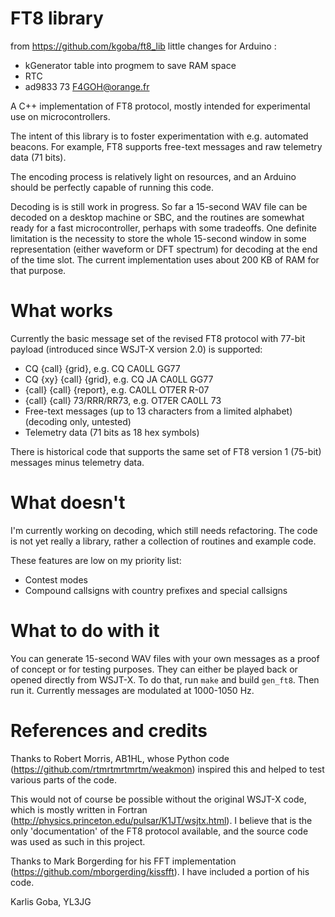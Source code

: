 # FT8 library 

 from https://github.com/kgoba/ft8_lib
  little changes for Arduino :
  - kGenerator table into progmem to save RAM space
  - RTC
  - ad9833
  73 F4GOH@orange.fr 

A C++ implementation of FT8 protocol, mostly intended for experimental use on microcontrollers.

The intent of this library is to foster experimentation with e.g. automated beacons. For example, FT8 supports free-text messages and raw telemetry data (71 bits).

The encoding process is relatively light on resources, and an Arduino should be perfectly capable of running this code.

Decoding is is still work in progress. So far a 15-second WAV file can be decoded on a desktop machine or SBC, and the routines are somewhat ready for a fast microcontroller, perhaps with some tradeoffs. One definite limitation is the necessity to store the whole 15-second window in some representation (either waveform or DFT spectrum) for decoding at the end of the time slot. The current implementation uses about 200 KB of RAM for that purpose. 

# What works

Currently the basic message set of the revised FT8 protocol with 77-bit payload (introduced since WSJT-X version 2.0) is supported:
* CQ {call} {grid}, e.g. CQ CA0LL GG77
* CQ {xy} {call} {grid}, e.g. CQ JA CA0LL GG77
* {call} {call} {report}, e.g. CA0LL OT7ER R-07
* {call} {call} 73/RRR/RR73, e.g. OT7ER CA0LL 73
* Free-text messages (up to 13 characters from a limited alphabet) (decoding only, untested)
* Telemetry data (71 bits as 18 hex symbols)

There is historical code that supports the same set of FT8 version 1 (75-bit) messages minus telemetry data.

# What doesn't

I'm currently working on decoding, which still needs refactoring. The code is not yet really a library, rather a collection of routines and example code.

These features are low on my priority list:
* Contest modes
* Compound callsigns with country prefixes and special callsigns

# What to do with it

You can generate 15-second WAV files with your own messages as a proof of concept or for testing purposes. They can either be played back or opened directly from WSJT-X. To do that, run ```make``` and build ```gen_ft8```. Then run it. Currently messages are modulated at 1000-1050 Hz.

# References and credits

Thanks to Robert Morris, AB1HL, whose Python code (https://github.com/rtmrtmrtmrtm/weakmon) inspired this and helped to test various parts of the code.

This would not of course be possible without the original WSJT-X code, which is mostly written in Fortran (http://physics.princeton.edu/pulsar/K1JT/wsjtx.html). I believe that is the only 'documentation' of the FT8 protocol available, and the source code was used as such in this project.

Thanks to Mark Borgerding for his FFT implementation (https://github.com/mborgerding/kissfft). I have included a portion of his code.

Karlis Goba,
YL3JG
